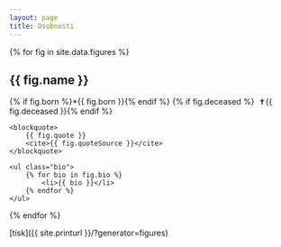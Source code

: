 ```yaml
---
layout: page
title: Osobnosti
---
```

<div class="figures">
{% for fig in site.data.figures %}
	<h2>{{ fig.name }}</h2>
	<p>
		{% if fig.born %}*{{ fig.born }}{% endif %}
		{% if fig.deceased %}&nbsp; ✝{{ fig.deceased }}{% endif %}
	</p>
	
	<blockquote>
		{{ fig.quote }}
		<cite>{{ fig.quoteSource }}</cite>
	</blockquote>
	
	<ul class="bio">
		{% for bio in fig.bio %}
			<li>{{ bio }}</li>
		{% endfor %}
	</ul>
{% endfor %}
</div>

[tisk]({{ site.printurl }}/?generator=figures)
